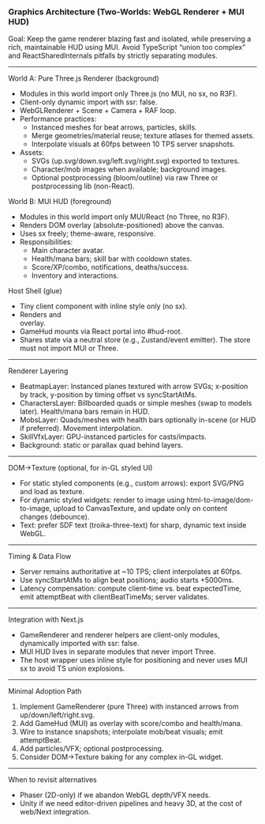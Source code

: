### Graphics Architecture (Two-Worlds: WebGL Renderer + MUI HUD)

Goal: Keep the game renderer blazing fast and isolated, while preserving a rich, maintainable HUD using MUI. Avoid TypeScript “union too complex” and ReactSharedInternals pitfalls by strictly separating modules.

---

World A: Pure Three.js Renderer (background)

- Modules in this world import only Three.js (no MUI, no sx, no R3F).
- Client-only dynamic import with ssr: false.
- WebGLRenderer + Scene + Camera + RAF loop.
- Performance practices:
  - Instanced meshes for beat arrows, particles, skills.
  - Merge geometries/material reuse; texture atlases for themed assets.
  - Interpolate visuals at 60fps between 10 TPS server snapshots.
- Assets:
  - SVGs (up.svg/down.svg/left.svg/right.svg) exported to textures.
  - Character/mob images when available; background images.
  - Optional postprocessing (bloom/outline) via raw Three or postprocessing lib (non-React).

World B: MUI HUD (foreground)

- Modules in this world import only MUI/React (no Three, no R3F).
- Renders DOM overlay (absolute-positioned) above the canvas.
- Uses sx freely; theme-aware, responsive.
- Responsibilities:
  - Main character avatar.
  - Health/mana bars; skill bar with cooldown states.
  - Score/XP/combo, notifications, deaths/success.
  - Inventory and interactions.

Host Shell (glue)

- Tiny client component with inline style only (no sx).
- Renders <GameRenderer /> and <div id="hud-root" /> overlay.
- GameHud mounts via React portal into #hud-root.
- Shares state via a neutral store (e.g., Zustand/event emitter). The store must not import MUI or Three.

---

Renderer Layering

- BeatmapLayer: Instanced planes textured with arrow SVGs; x-position by track, y-position by timing offset vs syncStartAtMs.
- CharactersLayer: Billboarded quads or simple meshes (swap to models later). Health/mana bars remain in HUD.
- MobsLayer: Quads/meshes with health bars optionally in-scene (or HUD if preferred). Movement interpolation.
- SkillVfxLayer: GPU-instanced particles for casts/impacts.
- Background: static or parallax quad behind layers.

---

DOM→Texture (optional, for in-GL styled UI)

- For static styled components (e.g., custom arrows): export SVG/PNG and load as texture.
- For dynamic styled widgets: render to image using html-to-image/dom-to-image, upload to CanvasTexture, and update only on content changes (debounce).
- Text: prefer SDF text (troika-three-text) for sharp, dynamic text inside WebGL.

---

Timing & Data Flow

- Server remains authoritative at ~10 TPS; client interpolates at 60fps.
- Use syncStartAtMs to align beat positions; audio starts +5000ms.
- Latency compensation: compute client-time vs. beat expectedTime, emit attemptBeat with clientBeatTimeMs; server validates.

---

Integration with Next.js

- GameRenderer and renderer helpers are client-only modules, dynamically imported with ssr: false.
- MUI HUD lives in separate modules that never import Three.
- The host wrapper uses inline style for positioning and never uses MUI sx to avoid TS union explosions.

---

Minimal Adoption Path

1. Implement GameRenderer (pure Three) with instanced arrows from up/down/left/right.svg.
2. Add GameHud (MUI) as overlay with score/combo and health/mana.
3. Wire to instance snapshots; interpolate mob/beat visuals; emit attemptBeat.
4. Add particles/VFX; optional postprocessing.
5. Consider DOM→Texture baking for any complex in-GL widget.

---

When to revisit alternatives

- Phaser (2D-only) if we abandon WebGL depth/VFX needs.
- Unity if we need editor-driven pipelines and heavy 3D, at the cost of web/Next integration.
